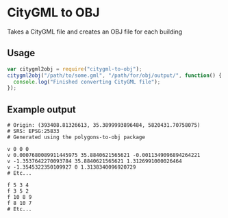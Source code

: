# CityGML to OBJ

Takes a CityGML file and creates an OBJ file for each building

## Usage

```javascript
var citygml2obj = require("citygml-to-obj");
citygml2obj("/path/to/some.gml", "/path/for/obj/output/", function() {
  console.log("Finished converting CityGML file");
});
```

## Example output

```
# Origin: (393408.81326613, 35.3899993896484, 5820431.70758075)
# SRS: EPSG:25833
# Generated using the polygons-to-obj package

v 0 0 0
v 0.0007680089911445975 35.8840621565621 -0.0011349096894264221
v -1.3537642270093784 35.8840621565621 1.3126991000026464
v -1.3545322350109927 0 1.3138340096920729
# Etc...

f 5 3 4
f 3 5 2
f 10 8 9
f 8 10 7
# Etc...
```
